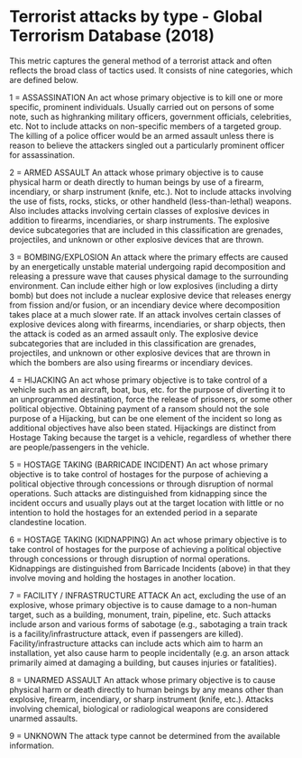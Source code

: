 # Terrorist attacks by type - Global Terrorism Database (2018)

This metric captures the general method of a terrorist attack and often reflects the broad class of tactics used. It consists of nine categories, which are defined below.

1 = ASSASSINATION
An act whose primary objective is to kill one or more specific, prominent individuals. Usually carried out on persons of some note, such as highranking military officers, government officials, celebrities, etc. Not to include attacks on non-specific members of a targeted group. The killing of a police officer would be an armed assault unless there is reason to believe the attackers singled out a particularly prominent officer for assassination.

2 = ARMED ASSAULT
An attack whose primary objective is to cause physical harm or death directly to human beings by use of a firearm, incendiary, or sharp instrument (knife, etc.). Not to include attacks involving the use of fists, rocks, sticks, or other handheld (less-than-lethal) weapons. Also includes attacks involving certain classes of explosive devices in addition to firearms, incendiaries, or sharp instruments. The explosive device subcategories that are included in this classification are grenades, projectiles, and unknown or other explosive devices that are thrown.

3 = BOMBING/EXPLOSION
An attack where the primary effects are caused by an energetically unstable material undergoing rapid decomposition and releasing a pressure wave that causes physical damage to the surrounding environment. Can include either high or low explosives (including a dirty bomb) but does not include a nuclear explosive device that releases energy from fission and/or fusion, or an incendiary device where decomposition takes place at a much slower rate. If an attack involves certain classes of explosive devices along with firearms, incendiaries, or sharp objects, then the attack is coded as an armed assault only. The explosive device subcategories that are included in this classification are grenades, projectiles, and unknown or other explosive devices that are thrown in which the bombers are also using firearms or incendiary devices.

4 = HIJACKING
An act whose primary objective is to take control of a vehicle such as an aircraft, boat, bus, etc. for the purpose of diverting it to an unprogrammed  destination, force the release of prisoners, or some other political objective. Obtaining payment of a ransom should not the sole purpose of a Hijacking, but can be one element of the incident so long as additional objectives have also been stated. Hijackings are distinct from Hostage Taking because the target is a vehicle, regardless of whether there are people/passengers in the vehicle.

5 = HOSTAGE TAKING (BARRICADE INCIDENT)
An act whose primary objective is to take control of hostages for the purpose of achieving a political objective through concessions or through disruption of normal operations. Such attacks are distinguished from kidnapping since the incident occurs and usually plays out at the target location with little or no intention to hold the hostages for an extended period in a separate clandestine location.

6 = HOSTAGE TAKING (KIDNAPPING)
An act whose primary objective is to take control of hostages for the purpose of achieving a political objective through concessions or through disruption of normal operations. Kidnappings are distinguished from Barricade Incidents (above) in that they involve moving and holding the hostages in another location.

7 = FACILITY / INFRASTRUCTURE ATTACK
An act, excluding the use of an explosive, whose primary objective is to cause damage to a non-human target, such as a building, monument, train, pipeline, etc. Such attacks include arson and various forms of sabotage (e.g., sabotaging a train track is a facility/infrastructure attack, even if passengers are killed). Facility/infrastructure attacks can include acts which aim to harm an installation, yet also cause harm to people incidentally (e.g. an arson attack primarily aimed at damaging a building, but causes injuries or fatalities).

8 = UNARMED ASSAULT
An attack whose primary objective is to cause physical harm or death directly to human beings by any means other than explosive, firearm, incendiary, or sharp instrument (knife, etc.). Attacks involving chemical, biological or radiological weapons are considered unarmed assaults.

9 = UNKNOWN
The attack type cannot be determined from the available information.
